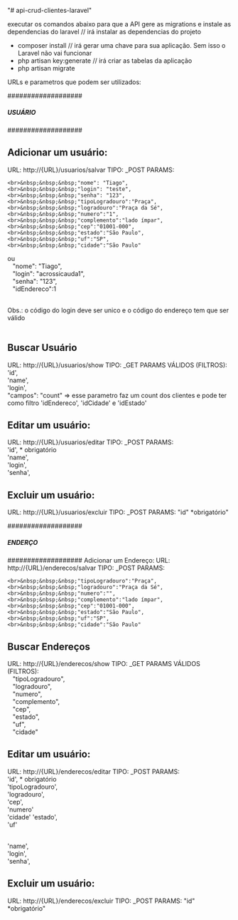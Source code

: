 "# api-crud-clientes-laravel" 

executar os comandos abaixo para que a API gere as migrations e instale as dependencias do laravel
// irá instalar as dependencias do projeto
- composer install
// irá gerar uma chave para sua aplicação. Sem isso o Laravel não vai funcionar
- php artisan key:generate
// irá criar as tabelas da aplicação
- php artisan migrate

URLs e parametros que podem ser utilizados:

###################
##### USUÁRIO #####
###################
<h2>Adicionar um usuário:</h2>
URL: http://{URL}/usuarios/salvar
TIPO: _POST
PARAMS: 

	<br>&nbsp;&nbsp;&nbsp;"nome": "Tiago",
	<br>&nbsp;&nbsp;&nbsp;"login": "teste",
	<br>&nbsp;&nbsp;&nbsp;"senha": "123",
	<br>&nbsp;&nbsp;&nbsp;"tipoLogradouro":"Praça", 
	<br>&nbsp;&nbsp;&nbsp;"logradouro":"Praça da Sé",
	<br>&nbsp;&nbsp;&nbsp;"numero":"1",
	<br>&nbsp;&nbsp;&nbsp;"complemento":"lado ímpar",
	<br>&nbsp;&nbsp;&nbsp;"cep":"01001-000",
	<br>&nbsp;&nbsp;&nbsp;"estado":"São Paulo", 
	<br>&nbsp;&nbsp;&nbsp;"uf":"SP",
	<br>&nbsp;&nbsp;&nbsp;"cidade":"São Paulo"

ou
	<br>&nbsp;&nbsp;&nbsp;"nome": "Tiago",
	<br>&nbsp;&nbsp;&nbsp;"login": "acrossicauda1",
	<br>&nbsp;&nbsp;&nbsp;"senha": "123",
	<br>&nbsp;&nbsp;&nbsp;"idEndereco":1
	
<br>Obs.: o código do login deve ser unico e o código do endereço tem que ser válido
<br><br>
<h2>Buscar Usuário</h2>
URL: http://{URL}/usuarios/show
TIPO: _GET
PARAMS VÁLIDOS (FILTROS):
<br>'id', 
<br>'name', 
<br>'login',
<br>"campos": "count" => esse parametro faz um count dos clientes e pode ter como filtro 'idEndereco', 'idCidade' e 'idEstado'

<h2>Editar um usuário:</h2>
URL: http://{URL}/usuarios/editar
TIPO: _POST
PARAMS: 
<br>'id', * obrigatório
<br>'name', 
<br>'login',
<br>'senha',

<h2>Excluir um usuário:</h2>
URL: http://{URL}/usuarios/excluir
TIPO: _POST
PARAMS: 
"id" *obrigatório"

###################
##### ENDERÇO #####
###################
Adicionar um Endereço:
URL: http://{URL}/enderecos/salvar
TIPO: _POST
PARAMS:

	<br>&nbsp;&nbsp;&nbsp;"tipoLogradouro":"Praça", 
	<br>&nbsp;&nbsp;&nbsp;"logradouro":"Praça da Sé",
	<br>&nbsp;&nbsp;&nbsp;"numero":"",
	<br>&nbsp;&nbsp;&nbsp;"complemento":"lado ímpar",
	<br>&nbsp;&nbsp;&nbsp;"cep":"01001-000",
	<br>&nbsp;&nbsp;&nbsp;"estado":"São Paulo", 
	<br>&nbsp;&nbsp;&nbsp;"uf":"SP",
	<br>&nbsp;&nbsp;&nbsp;"cidade":"São Paulo"

<h2>Buscar Endereços</h2>
URL: http://{URL}/enderecos/show
TIPO: _GET
PARAMS VÁLIDOS (FILTROS):
	<br>&nbsp;&nbsp;&nbsp;"tipoLogradouro", 
	<br>&nbsp;&nbsp;&nbsp;"logradouro",
	<br>&nbsp;&nbsp;&nbsp;"numero",
	<br>&nbsp;&nbsp;&nbsp;"complemento",
	<br>&nbsp;&nbsp;&nbsp;"cep",
	<br>&nbsp;&nbsp;&nbsp;"estado",
	<br>&nbsp;&nbsp;&nbsp;"uf",
	<br>&nbsp;&nbsp;&nbsp;"cidade"

<h2>Editar um usuário:</h2>
URL: http://{URL}/enderecos/editar
TIPO: _POST
PARAMS: 
	<br>'id', * obrigatório
	<br>'tipoLogradouro', 
	<br>'logradouro', 
	<br>'cep', 
	<br>'numero'
	<br>'cidade'
	'estado', 
	<br>'uf'

<br>'name', 
<br>'login',
<br>'senha',

<h2>Excluir um usuário:</h2>
URL: http://{URL}/enderecos/excluir
TIPO: _POST
PARAMS: 
"id" *obrigatório"
